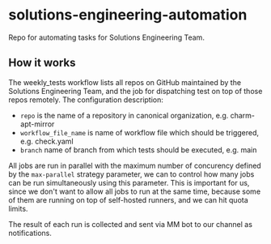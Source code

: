 # solutions-engineering-automation
Repo for automating tasks for Solutions Engineering Team.


## How it works

The weekly_tests workflow lists all repos on GitHub maintained by the Solutions Engineering Team, and the job for dispatching test on top of those repos remotely.
The configuration description:
 - `repo` is the name of a repository in canonical organization, e.g. charm-apt-mirror
 - `workflow_file_name` is name of workflow file which should be triggered, e.g. check.yaml
 - `branch` name of branch from which tests should be executed, e.g. main

All jobs are run in parallel with the maximum number of concurency defined by the `max-parallel` strategy parameter,
we can to control how many jobs can be run simultaneously using this parameter.
This is important for us, since we don't want to allow all jobs to run at the same time, because some of them are
running on top of self-hosted runners, and we can hit quota limits.

The result of each run is collected and sent via MM bot to our channel as notifications.
